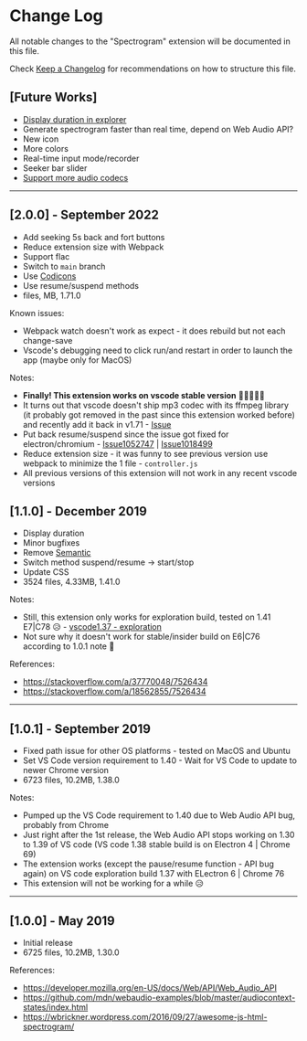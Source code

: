 # Change Log
All notable changes to the "Spectrogram" extension will be documented in this file.

Check [Keep a Changelog](http://keepachangelog.com/) for recommendations on how to structure this file.

## [Future Works]
- [Display duration in explorer](https://code.visualstudio.com/api/extension-guides/tree-view#view-actions)
- Generate spectrogram faster than real time, depend on Web Audio API?
- New icon
- More colors
- Real-time input mode/recorder
- Seeker bar slider
- [Support more audio codecs](https://code.visualstudio.com/updates/v1_71#_ffmpeg-codecs-support)
---

## [2.0.0] - September 2022
- Add seeking 5s back and fort buttons
- Reduce extension size with Webpack
- Support flac
- Switch to `main` branch
- Use [Codicons](https://microsoft.github.io/vscode-codicons/dist/codicon.html)
- Use resume/suspend methods
-  files, MB, 1.71.0

Known issues:
- Webpack watch doesn't work as expect - it does rebuild but not each change-save
- Vscode's debugging need to click run/and restart in order to launch the app (maybe only for MacOS)

Notes:
- **Finally! This extension works on vscode stable version** 🙌🎊🎉🥳🥂
- It turns out that vscode doesn't ship mp3 codec with its ffmpeg library (it probably got removed in the past since this extension worked before) and recently add it back in v1.71 - [Issue](https://github.com/microsoft/vscode/ssues/48494)
- Put back resume/suspend since the issue got fixed for electron/chromium - [Issue1052747](https://bugs.chromium.org/p/chromium/issues/detail?id=1052747) | [Issue1018499](https://bugs.chromium.org/p/chromium/issues/detail?id=1018499)
- Reduce extension size - it was funny to see previous version use webpack to minimize the 1 file - `controller.js`
- All previous versions of this extension will not work in any recent vscode versions

## [1.1.0] - December 2019
- Display duration
- Minor bugfixes
- Remove [Semantic](https://semantic-ui.com)
- Switch method suspend/resume -> start/stop
- Update CSS
- 3524 files, 4.33MB, 1.41.0

Notes:
- Still, this extension only works for exploration build, tested on 1.41 E7|C78 😥 - [vscode1.37 - exploration](https://github.com/microsoft/vscode/issues/76069)
- Not sure why it doesn't work for stable/insider build on E6|C76 according to 1.0.1 note 🤔

References:
- https://stackoverflow.com/a/37770048/7526434
- https://stackoverflow.com/a/18562855/7526434
---

## [1.0.1] - September 2019
- Fixed path issue for other OS platforms - tested on MacOS and Ubuntu
- Set VS Code version requirement to 1.40 - Wait for VS Code to update to newer Chrome version
- 6723 files, 10.2MB, 1.38.0

Notes:
- Pumped up the VS Code requirement to 1.40 due to Web Audio API bug, probably from Chrome
- Just right after the 1st release, the Web Audio API stops working on 1.30 to 1.39 of VS code (VS code 1.38 stable build is on Electron 4 | Chrome 69)
- The extension works (except the pause/resume function - API bug again) on VS code exploration build 1.37 with ELectron 6 | Chrome 76
- This extension will not be working for a while 😥
---

## [1.0.0] - May 2019
- Initial release
- 6725 files, 10.2MB, 1.30.0

References:
- https://developer.mozilla.org/en-US/docs/Web/API/Web_Audio_API
- https://github.com/mdn/webaudio-examples/blob/master/audiocontext-states/index.html
- https://wbrickner.wordpress.com/2016/09/27/awesome-js-html-spectrogram/
